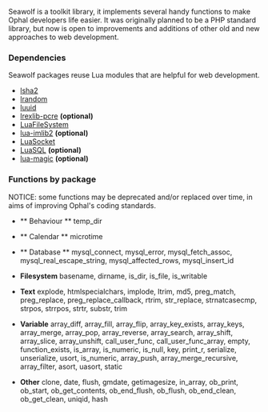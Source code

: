Seawolf is a toolkit library, it implements several handy functions to make Ophal developers life easier. It was originally planned to be a PHP standard library, but now is open to improvements and additions of other old and new approaches to web development.

### Dependencies
Seawolf packages reuse Lua modules that are helpful for web development.

* [lsha2](http://github.com/develCuy/lsha2)
* [lrandom](http://www.tecgraf.puc-rio.br/~lhf/ftp/lua/#lrandom)
* [luuid](http://www.tecgraf.puc-rio.br/~lhf/ftp/lua/#luuid)
* [lrexlib-pcre](http://lrexlib.luaforge.net) **(optional)**
* [LuaFileSystem](http://www.keplerproject.org/luafilesystem)
* [lua-imlib2](http://asbradbury.org/projects/lua-imlib2) **(optional)**
* [LuaSocket](http://luasocket.luaforge.net)
* [LuaSQL](http://www.keplerproject.org/luasql) **(optional)**
* [lua-magic](https://github.com/mah0x211/lua-magic) **(optional)**


### Functions by package
NOTICE: some functions may be deprecated and/or replaced over time, in aims of improving Ophal's coding standards.

* ** Behaviour **
  temp_dir

* ** Calendar **
  microtime

* ** Database **
  mysql_connect, mysql_error, mysql_fetch_assoc, mysql_real_escape_string, mysql_affected_rows, mysql_insert_id

* **Filesystem**
  basename, dirname, is_dir, is_file, is_writable

* **Text**
  explode, htmlspecialchars, implode, ltrim, md5, preg_match, preg_replace, preg_replace_callback, rtrim, str_replace, strnatcasecmp, strpos, strrpos, strtr, substr, trim

* **Variable**
  array_diff, array_fill, array_flip, array_key_exists, array_keys, array_merge, array_pop, array_reverse, array_search, array_shift, array_slice, array_unshift, call_user_func, call_user_func_array, empty, function_exists, is_array, is_numeric, is_null, key, print_r, serialize, unserialize, usort, is_numeric, array_push, array_merge_recursive, array_filter, asort, uasort, static

* **Other**
  clone, date, flush, gmdate, getimagesize, in_array, ob_print, ob_start, ob_get_contents, ob_end_flush, ob_flush, ob_end_clean, ob_get_clean, uniqid, hash
